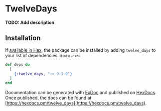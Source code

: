 # TwelveDays

**TODO: Add description**

## Installation

If [available in Hex](https://hex.pm/docs/publish), the package can be installed
by adding `twelve_days` to your list of dependencies in `mix.exs`:

```elixir
def deps do
  [
    {:twelve_days, "~> 0.1.0"}
  ]
end
```

Documentation can be generated with [ExDoc](https://github.com/elixir-lang/ex_doc)
and published on [HexDocs](https://hexdocs.pm). Once published, the docs can
be found at [https://hexdocs.pm/twelve_days](https://hexdocs.pm/twelve_days).

